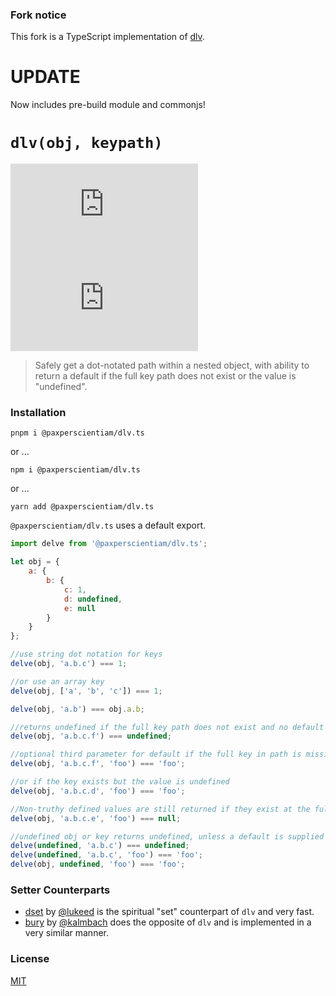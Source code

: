 ### Fork notice
This fork is a TypeScript implementation of [dlv](https://github.com/developit/dlv).


# UPDATE

Now includes pre-build module and commonjs!


# `dlv(obj, keypath)`
![npm (scoped)](https://img.shields.io/npm/v/@paxperscientiam/dlv.ts?style=for-the-badge)
![Travis (.org)](https://img.shields.io/travis/paxperscientiam/dlv.ts?style=for-the-badge)

> Safely get a dot-notated path within a nested object, with ability to return a default if the full key path does not exist or the value is "undefined".


### Installation

`pnpm i @paxperscientiam/dlv.ts`

or ...

`npm i @paxperscientiam/dlv.ts`

or ...

`yarn add @paxperscientiam/dlv.ts`


`@paxperscientiam/dlv.ts` uses a default export.


```js
import delve from '@paxperscientiam/dlv.ts';

let obj = {
	a: {
		b: {
			c: 1,
			d: undefined,
			e: null
		}
	}
};

//use string dot notation for keys
delve(obj, 'a.b.c') === 1;

//or use an array key
delve(obj, ['a', 'b', 'c']) === 1;

delve(obj, 'a.b') === obj.a.b;

//returns undefined if the full key path does not exist and no default is specified
delve(obj, 'a.b.c.f') === undefined;

//optional third parameter for default if the full key in path is missing
delve(obj, 'a.b.c.f', 'foo') === 'foo';

//or if the key exists but the value is undefined
delve(obj, 'a.b.c.d', 'foo') === 'foo';

//Non-truthy defined values are still returned if they exist at the full keypath
delve(obj, 'a.b.c.e', 'foo') === null;

//undefined obj or key returns undefined, unless a default is supplied
delve(undefined, 'a.b.c') === undefined;
delve(undefined, 'a.b.c', 'foo') === 'foo';
delve(obj, undefined, 'foo') === 'foo';
```


### Setter Counterparts

- [dset](https://github.com/lukeed/dset) by [@lukeed](https://github.com/lukeed) is the spiritual "set" counterpart of `dlv` and very fast.
- [bury](https://github.com/kalmbach/bury) by [@kalmbach](https://github.com/kalmbach) does the opposite of `dlv` and is implemented in a very similar manner.


### License

[MIT](https://oss.ninja/mit/developit/)


[preact]: https://github.com/developit/preact
[tests]: https://github.com/developit/dlv/blob/master/test.js
